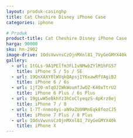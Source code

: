 ```yaml
---
layout: produk-casinghp
title: Cat Cheshire Disney iPhone Case
categories: iphone

# Produk
product-title: Cat Cheshire Disney iPhone Case
harga: 90000
sku: hn-2902
image-drive: 1OdsVwvnsCzOjnMXnl81_7VyGeGMYX40k
gallery:
  - url: 1tGLs-9A1PElfm3FLIvNMwbZYlM1hFG57
    title: iPhone 5 / 5s / SE
  - url: 19QnXAXY0lWVqkQApsjIY6xawRfVAgiBJ
    title: iPhone 6 / 6s
  - url: 1jf20-mTqOJIWkWoumfJwOZ-K4OxTtrU2
    title: iPhone 6 Plus / 6s Plus
  - url: 19gLwW5eBkhYz3hCoClyeqzS-4pKrz0ej
    title: iPhone 7 / 8
  - url: 1-7T-nnmo4yi-aN9aZU0NMnEqk8fozCJ5
    title: iPhone 7 Plus / 8 Plus
  - url: 1OdsVwvnsCzOjnMXnl81_7VyGeGMYX40k
    title: iPhone X
---
```


